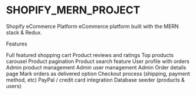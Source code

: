 # SHOPIFY_MERN_PROJECT
Shopify eCommerce Platform
eCommerce platform built with the MERN stack & Redux.






Features

Full featured shopping cart
Product reviews and ratings
Top products carousel
Product pagination
Product search feature
User profile with orders
Admin product management
Admin user management
Admin Order details page
Mark orders as delivered option
Checkout process (shipping, payment method, etc)
PayPal / credit card integration
Database seeder (products & users)

